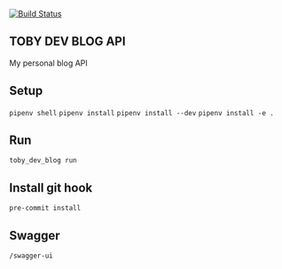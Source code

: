 [![Build Status](https://travis-ci.com/chodar89/toby-dev-blog-api.svg?branch=development)](https://travis-ci.com/chodar89/toby-dev-blog-api)
## TOBY DEV BLOG API
My personal blog API

## Setup

`pipenv shell`
`pipenv install`
`pipenv install --dev`
`pipenv install -e .`

## Run

`toby_dev_blog run`

## Install git hook

`pre-commit install`

## Swagger
`/swagger-ui`
